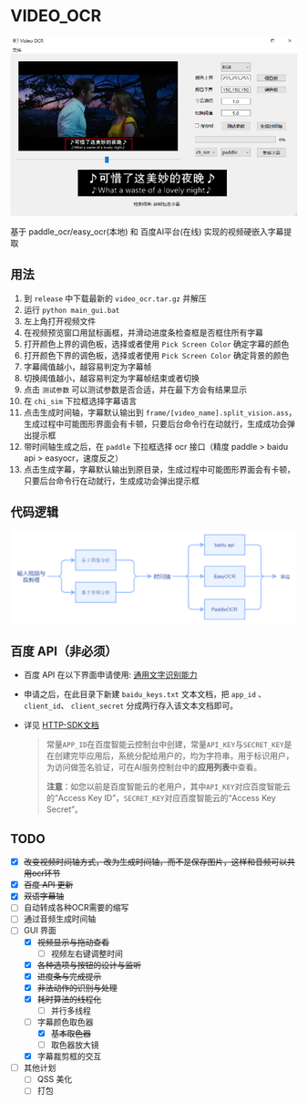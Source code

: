 # VIDEO_OCR

![demo](images/demo.png)

基于 paddle_ocr/easy_ocr(本地) 和 百度AI平台(在线) 实现的视频硬嵌入字幕提取

## 用法

1. 到 `release`  中下载最新的 `video_ocr.tar.gz` 并解压
2. 运行 `python main_gui.bat` 
3. 左上角打开视频文件
4. 在视频预览窗口用鼠标画框，并滑动进度条检查框是否框住所有字幕
5. 打开颜色上界的调色板，选择或者使用 `Pick Screen Color` 确定字幕的颜色
6. 打开颜色下界的调色板，选择或者使用 `Pick Screen Color` 确定背景的颜色
7. 字幕阈值越小，越容易判定为字幕帧
8. 切换阈值越小，越容易判定为字幕帧结束或者切换
9. 点击 `测试参数` 可以测试参数是否合适，并在最下方会有结果显示
10. 在 `chi_sim` 下拉框选择字幕语言
11. 点击生成时间轴，字幕默认输出到 `frame/[video_name].split_vision.ass`，生成过程中可能图形界面会有卡顿，只要后台命令行在动就行，生成成功会弹出提示框
12. 带时间轴生成之后，在 `paddle` 下拉框选择 ocr 接口（精度 paddle > baidu api > easyocr，速度反之）
13. 点击生成字幕，字幕默认输出到原目录，生成过程中可能图形界面会有卡顿，只要后台命令行在动就行，生成成功会弹出提示框

## 代码逻辑

![代码逻辑](images/process.png)

## 百度 API（非必须）

+ 百度 API 在以下界面申请使用: [通用文字识别能力](https://ai.baidu.com/tech/ocr/general)

+ 申请之后，在此目录下新建 `baidu_keys.txt` 文本文档，把 `app_id` 、 `client_id`、 `client_secret`  分成两行存入该文本文档即可。

+ 详见 [HTTP-SDK文档](https://cloud.baidu.com/doc/OCR/s/wkibizyjk)

  > 常量`APP_ID`在百度智能云控制台中创建，常量`API_KEY`与`SECRET_KEY`是在创建完毕应用后，系统分配给用户的，均为字符串，用于标识用户，为访问做签名验证，可在AI服务控制台中的**应用列表**中查看。
  >
  > **注意**：如您以前是百度智能云的老用户，其中`API_KEY`对应百度智能云的“Access Key ID”，`SECRET_KEY`对应百度智能云的“Access Key Secret”。

## TODO

- [x] ~~改变视频时间轴方式，改为生成时间轴，而不是保存图片，这样和音频可以共用ocr环节~~
- [x] ~~百度 API 更新~~
- [x] ~~双语字幕轴~~
- [ ] 自动转成各种OCR需要的缩写
- [ ] 通过音频生成时间轴
- [ ] GUI 界面
  - [x] ~~视频显示与拖动查看~~
    - [ ] 视频左右键调整时间
  - [x] ~~各种选项与按钮的设计与监听~~
  - [x] ~~进度条与完成提示~~
  - [x] ~~非法动作的识别与处理~~
  - [x] ~~耗时算法的线程化~~
    - [ ] 并行多线程
  - [ ] 字幕颜色取色器
    - [x] ~~基本取色器~~
    - [ ] 取色器放大镜
  - [x] 字幕裁剪框的交互
- [ ] 其他计划
  - [ ] QSS 美化
  - [ ] 打包
